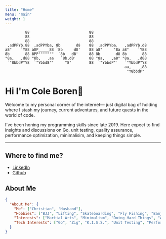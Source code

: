 ```yaml
---
title: "Home"
menu: "main"
weight: 1
---
```


```ascii
         88                           88                          
         88                           88                          
         88                           88                          
 ,adPPYb,88  ,adPPYba, 8b       d8    88  ,adPPYba,   ,adPPYb,d8  
a8"    `Y88 a8P_____88 `8b     d8'    88 a8"     "8a a8"    `Y88  
8b       88 8PP"""""""  `8b   d8'     88 8b       d8 8b       88  
"8a,   ,d88 "8b,   ,aa   `8b,d8'      88 "8a,   ,a8" "8a,   ,d88  
 `"8bbdP"Y8  `"Ybbd8"'     "8"        88  `"YbbdP"'   `"YbbdP"Y8  
                                                      aa,    ,88  
                                                       "Y8bbdP" 
```

#  Hi I'm Cole Boren👋
Welcome to my personal corner of the internet— just digital bag of holding where I stash my journey, current adventures, and future quests in the world of code.

I've been honing my programming skills since late 2019.
Here expect to find insights and discussions on Go, unit testing, quality assurance, performance optimization, minimalisim, and keeping things simple.

---

## Where to find me?

- [LinkedIn](https://www.linkedin.com/in/cole-boren-4b0b3a50/)
- [Github](https://github.com/williycole)

## About Me

```json
{
  "About Me": {
    "Me": ["Christian", "Husband"],
    "Hobbies": ["BJJ", "Lifting", "Skateboarding", "Fly Fishing", "Banjo", "Backpacking", "Gunpla"],
    "Interests": ["Martial Arts", "Minimalism", "Doing Hard Things", "Anime (mostly Gundam)", "Rpgs/Board Games"],
    "Tech Interests": ["Go", "Zig", "K.I.S.S.", "Unit Testing", "Performance Optimization", "Observability", "AI", "VR"]
  }
}
```
